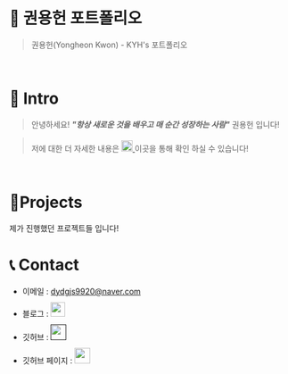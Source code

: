 # 📜 권용헌 포트폴리오

> 권용헌(Yongheon Kwon) - KYH's 포트폴리오

<br />

# 👋 Intro

> 안녕하세요! ***"항상 새로운 것을 배우고 매 순간 성장하는 사람"*** 권용헌 입니다!  

> 저에 대한 더 자세한 내용은 <a href="https://expeditionary.tistory.com/">  <img src="https://user-images.githubusercontent.com/68724828/185885678-8f619bfa-1160-4bb4-a026-f758a4014f82.png" height="20px" style="margin-top: 5px" /> </a>이곳을 통해 확인 하실 수 있습니다!

<br />

# 📝Projects
제가 진행했던 프로젝트들 입니다!  


# 📞 Contact

- 이메일 : dydgjs9920@naver.com
- 블로그 : <a href="https://expeditionary.tistory.com/">
  <img src="https://user-images.githubusercontent.com/68724828/185885678-8f619bfa-1160-4bb4-a026-f758a4014f82.png" height="26px" style="margin-top: 10px" />
  </a>
- 깃허브 : <a href="">
  <img src="https://user-images.githubusercontent.com/68724828/185908612-22f4d219-78a7-4de7-bb02-deecaa63bffa.png" height="28px" style="margin-top: 10px" />
  </a>
- 깃허브 페이지 : <a href="https://kyh-99.github.io/yongheon.github.io/">
  <img src="https://user-images.githubusercontent.com/68724828/185908612-22f4d219-78a7-4de7-bb02-deecaa63bffa.png" height="28px" style="margin-top: 10px" />
  </a>
